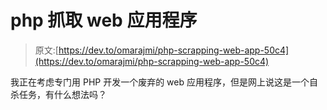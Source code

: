 # php 抓取 web 应用程序

> 原文:[https://dev.to/omarajmi/php-scrapping-web-app-50c4](https://dev.to/omarajmi/php-scrapping-web-app-50c4)

我正在考虑专门用 PHP 开发一个废弃的 web 应用程序，但是网上说这是一个自杀任务，有什么想法吗？